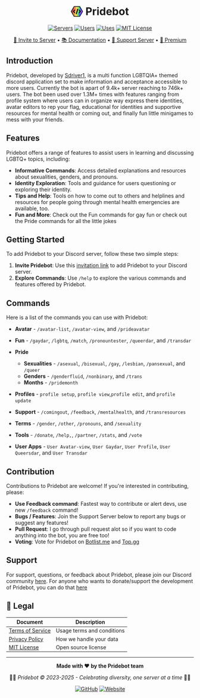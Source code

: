 <div align="center">

# <img src="web/assets/images/pridebotlogo.png" width="32" height="32" style="vertical-align: -6px;"> Pridebot

[![Servers](https://img.shields.io/badge/dynamic/json?url=https://api.pridebot.xyz/stats&query=currentGuildCount&label=Servers&color=brightgreen)](https://pridebot.xyz/invite)
[![Users](https://img.shields.io/badge/dynamic/json?url=https://api.pridebot.xyz/stats&query=totalUserCount&label=Users&color=blue)](https://pridebot.xyz/invite)
[![Uses](https://img.shields.io/badge/dynamic/json?url=https://api.pridebot.xyz/stats&query=totalUsage&label=Uses&color=ff69b4)](https://pridebot.xyz)
[![MIT License](https://img.shields.io/github/license/Pridebot-Systems/Pridebot)](LICENSE)

[🚀 Invite to Server](https://pridebot.xyz/invite) • [📚 Documentation](https://pridebot.xyz) • [💬 Support Server](https://pridebot.xyz/support) • [💎 Premium](https://pridebot.xyz/premium)

</div>

## Introduction

Pridebot, developed by [Sdriver1](https://sdriver1.me), is a multi function LGBTQIA+ themed discord application set to make information and acceptance accessible to more users. Currently the bot is apart of 9.4k+ server reaching to 746k+ users. The bot been used over 1.3M+ times with features ranging from profile system where users can in organize way express there identities, avatar editors to rep your flag, educational for identities and supportive resources for mental health or coming out, and finally fun little minigames to mess with your friends.

## Features

Pridebot offers a range of features to assist users in learning and discussing LGBTQ+ topics, including:

- **Informative Commands**: Access detailed explanations and resources about sexualities, genders, and pronouns.
- **Identity Exploration**: Tools and guidance for users questioning or exploring their identity.
- **Tips and Help**: Tools on how to come out to others and helplines and resources for people going through mental health emergencies are available, too.
- **Fun and More**: Check out the Fun commands for gay fun or check out the Pride commands for all the little jokes

## Getting Started

To add Pridebot to your Discord server, follow these two simple steps:

1. **Invite Pridebot**: Use this [invitation link](https://pridebot.xyz/invite) to add Pridebot to your Discord server.
2. **Explore Commands**: Use `/help` to explore the various commands and features offered by Pridebot.

## Commands

Here is a list of the commands you can use with Pridebot:

- **Avatar** - `/avatar-list`, `/avatar-view`, and `/prideavatar`
- **Fun** - `/gaydar`, `/lgbtq`, `/match`, `/pronountester`, `/queerdar`, and `/transdar`
- **Pride**
  - **Sexualities** - `/asexual`, `/bisexual`, `/gay`, `/lesbian`, `/pansexual`, and `/queer`
  - **Genders** - `/genderfluid`, `/nonbinary`, and `/trans`
  - **Months** - `/pridemonth`
- **Profiles** - `profile setup`, `profile view`,`profile edit`, and `profile update`
- **Support** - `/comingout`, `/feedback`, `/mentalhealth`, and `/transresources`
- **Terms** - `/gender`, `/other`, `/pronouns`, and `/sexuality`
- **Tools** - `/donate`, `/help,`, `/partner`, `/stats`, and `/vote`

- **User Apps** - `User Avatar-view`, `User Gaydar`, `User Profile`, `User Queersdar`, and `User Transdar`

## Contribution

Contributions to Pridebot are welcome! If you're interested in contributing, please:

- **Use Feedback command**: Fastest way to contribute or alert devs, use new `/feedback` command!
- **Bugs / Features**: Join the Support Server below to report any bugs or suggest any features!
- **Pull Request**: I go through pull request alot so if you want to code anything into the bot, you are free too!
- **Voting**: Vote for Pridebot on [Botlist.me](https://botlist.me/bots/1101256478632972369/vote) and [Top.gg](https://top.gg/bot/1101256478632972369/vote)

## Support

For support, questions, or feedback about Pridebot, please join our Discord community [here](https://pridebot.xyz/support).
For anyone who wants to donate/support the development of Pridebot, you can do that [here](https://pridebot.xyz/premium)

## 📜 Legal

| Document | Description |
|----------|-------------|
| [Terms of Service](https://pridebot.xyz/tos) | Usage terms and conditions |
| [Privacy Policy](https://pridebot.xyz/privacy) | How we handle your data |
| [MIT License](https://github.com/Pridebot-Systems/Pridebot?tab=MIT-1-ov-file) | Open source license |

---

<div align="center">

**Made with ❤️ by the Pridebot team**

🏳️‍🌈 *Pridebot © 2023-2025 - Celebrating diversity, one server at a time* 🏳️‍⚧️

[![GitHub](https://img.shields.io/badge/GitHub-Pridebot--Systems-black?logo=github)](https://github.com/Pridebot-Systems)
[![Website](https://img.shields.io/badge/Website-pridebot.xyz-blue)](https://pridebot.xyz)

</div>
